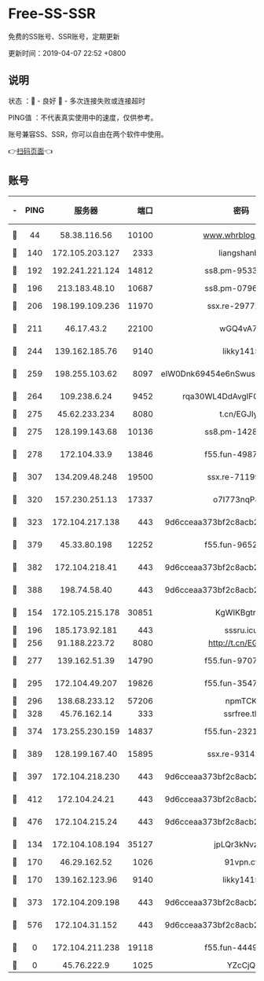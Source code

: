 # Free-SS-SSR

免费的SS账号、SSR账号，定期更新

更新时间：2019-04-07 22:52 +0800

## 说明

状态     ：🙂 - 良好 🙁 - 多次连接失败或连接超时

PING值   ：不代表真实使用中的速度，仅供参考。

账号兼容SS、SSR，你可以自由在两个软件中使用。

👉[扫码页面](https://liesauer.github.io/Free-SS-SSR/)👈

## 账号

|-|PING|服务器|端口|密码|加密方式|区域|
|:----:|:----:|:-----:|-----:|:----:|:----:|:----:|
|🙂|44|58.38.116.56|10100|www.whrblog.online|aes-256-cfb|CN|
|🙂|140|172.105.203.127|2333|liangshanbo|chacha20|JP|
|🙂|192|192.241.221.124|14812|ss8.pm-95331690|aes-256-cfb|US|
|🙂|196|213.183.48.10|10687|ss8.pm-07968804|rc4-md5|RU|
|🙂|206|198.199.109.236|11970|ssx.re-29772885|aes-256-cfb|US|
|🙂|211|46.17.43.2|22100|wGQ4vA7D|aes-256-gcm|RU|
|🙂|244|139.162.185.76|9140|likky1415|aes-256-cfb|DE|
|🙂|259|198.255.103.62|8097|eIW0Dnk69454e6nSwuspv9DmS201tQ0D|aes-256-cfb|US|
|🙂|264|109.238.6.24|9452|rqa30WL4DdAvgIFG6Fs3znzTa|aes-256-cfb|FR|
|🙂|275|45.62.233.234|8080|t.cn/EGJIyrl|rc4-md5|CA|
|🙂|275|128.199.143.68|10136|ss8.pm-14281446|aes-256-cfb|SG|
|🙂|278|172.104.33.9|13846|f55.fun-49871039|aes-256-cfb|SG|
|🙂|307|134.209.48.248|19500|ssx.re-71199859|aes-256-cfb|US|
|🙂|320|157.230.251.13|17337|o7I773nqP8ug|aes-256-cfb|SG|
|🙂|323|172.104.217.138|443|9d6cceaa373bf2c8acb22e60b6a58be6|aes-256-cfb|US|
|🙂|379|45.33.80.198|12252|f55.fun-96521268|aes-256-cfb|US|
|🙂|382|172.104.218.41|443|9d6cceaa373bf2c8acb22e60b6a58be6|aes-256-cfb|US|
|🙂|388|198.74.58.40|443|9d6cceaa373bf2c8acb22e60b6a58be6|aes-256-cfb|US|
|🙂|154|172.105.215.178|30851|KgWIKBgtrjzT|aes-256-cfb|JP|
|🙂|196|185.173.92.181|443|sssru.icu|rc4-md5|RU|
|🙂|256|91.188.223.72|8080|http://t.cn/EGJIyrl|rc4-md5|RU|
|🙂|277|139.162.51.39|14790|f55.fun-97070038|aes-256-cfb|SG|
|🙂|295|172.104.49.207|19826|f55.fun-35476312|aes-256-cfb|SG|
|🙂|296|138.68.233.12|57206|npmTCK|rc4-md5|US|
|🙂|328|45.76.162.14|333|ssrfree.tk|rc4|SG|
|🙂|374|173.255.230.159|14837|f55.fun-23212230|aes-256-cfb|US|
|🙂|389|128.199.167.40|15895|ssx.re-93142240|aes-256-cfb|SG|
|🙂|397|172.104.218.230|443|9d6cceaa373bf2c8acb22e60b6a58be6|aes-256-cfb|US|
|🙂|412|172.104.24.21|443|9d6cceaa373bf2c8acb22e60b6a58be6|aes-256-cfb|US|
|🙂|476|172.104.215.24|443|9d6cceaa373bf2c8acb22e60b6a58be6|aes-256-cfb|US|
|🙁|134|172.104.108.194|35127|jpLQr3kNvzJG|aes-256-cfb|JP|
|🙁|170|46.29.162.52|1026|91vpn.cf|rc4-md5|RU|
|🙁|170|139.162.123.96|9140|likky1415|aes-256-cfb|JP|
|🙁|373|172.104.209.198|443|9d6cceaa373bf2c8acb22e60b6a58be6|aes-256-cfb|US|
|🙁|576|172.104.31.152|443|9d6cceaa373bf2c8acb22e60b6a58be6|aes-256-cfb|US|
|🙁|0|172.104.211.238|19118|f55.fun-44497695|aes-256-cfb|US|
|🙁|0|45.76.222.9|1025|YZcCjQ|rc4-md5|JP|
